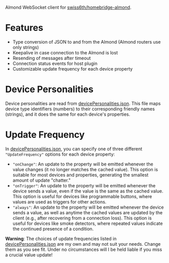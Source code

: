 Almond WebSocket client for [swiss6th/homebridge-almond](https://github.com/swiss6th/homebridge-almond).

# Features
- Type conversion of JSON to and from the Almond (Almond routers use only strings)
- Keepalive in case connection to the Almond is lost
- Resending of messages after timeout
- Connection status events for host plugin
- Customizable update frequency for each device property

# Device Personalities
Device personalities are read from [devicePersonalities.json](devicePersonalities.json). This file maps device type identifiers (numbers) to their corresponding friendly names (strings), and it does the same for each device's properties.

# Update Frequency
In [devicePersonalities.json](devicePersonalities.json), you can specify one of three different `"UpdateFrequency"` options for each device property:

- `"onChange"`: An update to the property will be emitted whenever the value changes (it no longer matches the cached value). This option is suitable for most devices and properties, generating the smallest amount of update "chatter."
- `"onTrigger"`: An update to the property will be emitted whenever the device sends a value, even if the value is the same as the cached value. This option is useful for devices like programmable buttons, where values are used as triggers for other actions.
- `"always"`: An update to the property will be emitted whenever the device sends a value, as well as anytime the cached values are updated by the client (e.g., after recovering from a connection loss). This option is useful for devices like smoke detectors, where repeated values indicate the continued presence of a condition.

**Warning**: The choices of update frequencies listed in [devicePersonalities.json](devicePersonalities.json) are my own and may not suit your needs. Change them as you see fit. Under no circumstances will I be held liable if you miss a crucial value update!